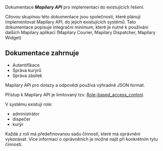 Dokumentace ***Mapilary API*** pro implementaci do existujících řešení.


 Cílovou skupinou této dokumentace jsou společnosti, které plánují implementovat Mapilary API, do jejich existujících systémů. Tato dokumentace popisuje integrační minimum, které je nutné k používání dalších Mapilary aplikací (Mapilary Courier, Mapilary Dispatcher, Mapilary Widget)

## Dokumentace zahrnuje

* Autentifikace
* Správa kurýrů
* Správa zásilek

Mapilary API pro dotazy a odpovědi používá výhradně JSON formát.


Přístup k Mapilary API je limitovaný tzv. [Role-based_access_control](http://en.wikipedia.org/wiki/Role-based_access_control).

V systému existují role:

* administrátor
* dispečer
* kurýr

Každá z rolí má předefinovanou sadu činností, které má oprávnění vykonávat. Více informací o oprávněních je možné najít při konkrétním tytu činnosti.
